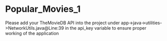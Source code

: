 # Popular_Movies_1
Please add your TheMovieDB API into the project under app->java->utilities->NetworkUtils.java@Line:39 in the api_key variable to ensure proper working of the application
